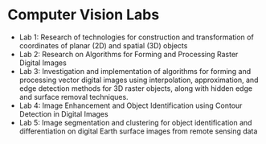 # Computer Vision Labs

- Lab 1: Research of technologies for construction and transformation of coordinates of planar (2D) and spatial (3D) objects
- Lab 2: Research on Algorithms for Forming and Processing Raster Digital Images
- Lab 3: Investigation and implementation of algorithms for forming and processing vector digital images using interpolation, approximation, and edge detection methods for 3D raster objects, along with hidden edge and surface removal techniques.
- Lab 4: Image Enhancement and Object Identification using Contour Detection in Digital Images
- Lab 5: Image segmentation and clustering for object identification and differentiation on digital Earth surface images from remote sensing data

